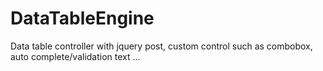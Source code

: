 DataTableEngine
===============

Data table controller with jquery post, custom control such as combobox, auto complete/validation text ...
